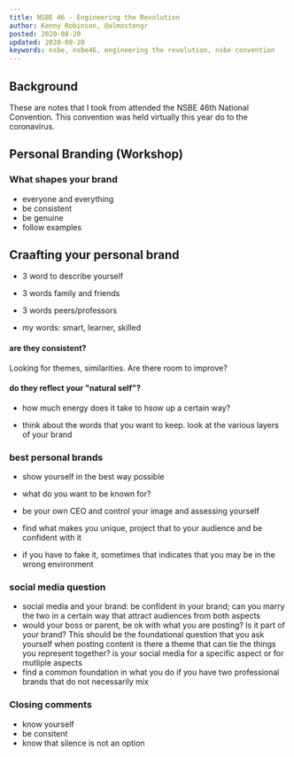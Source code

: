 ```yaml
---
title: NSBE 46 - Engineering the Revolution
author: Kenny Robinson, @almostengr
posted: 2020-08-20
updated: 2020-08-20
keywords: nsbe, nsbe46, engineering the revolution, nsbe convention
---
```


## Background

These are notes that I took from attended the NSBE 46th National Convention. This convention
was held virtually this year do to the coronavirus.

## Personal Branding (Workshop)

### What shapes your brand

* everyone and everything
* be consistent
* be genuine
* follow examples

## Craafting your personal brand

* 3 word to describe yourself
* 3 words family and friends
* 3 words peers/professors

* my words: smart, learner, skilled

#### are they consistent?

Looking for themes, similarities. Are there room to improve?

#### do they reflect your "natural self"?

* how much energy does it take to hsow up a certain way?

* think about the words that you want to keep. look at the various layers of your brand

### best personal brands

* show yourself in the best way possible
* what do you want to be known for?
* be your own CEO and control your image and assessing yourself
* find what makes you unique, project that to your audience and be confident with it

* if you have to fake it, sometimes that indicates that you may be in the wrong environment

### social media question

* social media and your brand: be confident in your brand; can you marry the two in a certain way 
that attract audiences from both aspects 
* would your boss or parent, be ok with what you are posting? Is it part of your brand? This should 
be the foundational question that you ask yourself when posting content 
is there a theme that can tie the things you represent together? is your social media for a specific 
aspect or for mutliple aspects
* find a common foundation in what you do if you have two professional brands that do not 
necessarily mix

### Closing comments

* know yourself 
* be consitent 
* know that silence is not an option

